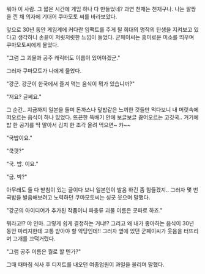 뭐야 이 사람. 그 짧은 시간에 게임 하나 다 만들었네? 과연 천재는 천재구나. 나는 팔짱을 낀 채 의자에 기대어 쿠마모토 씨를 바라보았다.

앞으로 30년 동안 게임계에 커다란 임팩트를 주게 될 희대의 명작의 탄생을 지켜보고 있다고 생각하니 손끝이 저릿저릿한 느낌이 들었다. 군페이씨는 흥미로운 미소를 띄우며 쿠마모토씨에게 물었다.

"그럼 그 괴물과 공주 캐릭터도 이름이 있어야겠군."

그러자 쿠마모토가 나에게 물었다.

"강군. 강군이 한국에서 즐겨 먹는 음식이 뭐가 있습니까?"

"저요? 글쎄요."

그 순간.. 지금까지 일본을 돌며 돈까스나 덮밥같은 느끼한 것들만 먹다보니 내 머릿속에 떠오르는 음식이 하나 있었다. 뜨끈한 뚝배기 안에 보글보글 끓어오르는 고깃국.. 거기에 밥 한 공기를 딱 말아서 김치 한 조각 올려 먹으면~ 캬~~

"국밥이요."

"쿡팟?"

"국. 밥. 이요."

"굽. 박?"

아무래도 둘 다 받침이 있는 글이다 보니 일본인이 발음 하긴 좀 힘들겠지.. 그러자 몇 번 국밥을 발음해보려고 노력하던 쿠마모토씨는 싱긋 웃으며 말했다.

"강군의 아이디어가 추가된 작품이니 파충류 괴물 이름은 쿳파로 하죠."

뭐라고!? 야 인마. 그렇게 쉽게 결정하는 거냐!? 그리고 왜 내가 좋아하는 음식이 30년 동안 마리지한테 고통 받아야 할 악당인데!! 그러자 옆에 있던 군페이씨가 웃음을 터뜨리며 고개를 끄덕거렸다.

"그럼 공주 이름은 뭘로 할 텐가?"

그때 때마침 식사 후 디저트를 내오던 여종업원이 과일을 올리며 말했다.